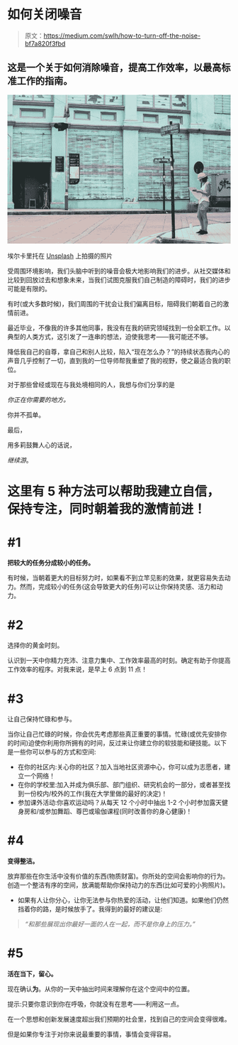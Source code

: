 # 如何关闭噪音

> 原文：<https://medium.com/swlh/how-to-turn-off-the-noise-bf7a820f3fbd>

## 这是一个关于如何消除噪音，提高工作效率，以最高标准工作的指南。

![](img/5d2ab3e0ab29c1394d9be2c9c2e5253b.png)

埃尔卡里托在 [Unsplash](https://unsplash.com/?utm_source=medium&utm_medium=referral) 上拍摄的照片

受周围环境影响，我们头脑中听到的噪音会极大地影响我们的进步。从社交媒体和比较到回放过去和想象未来，当我们试图克服我们自己制造的障碍时，我们的进步可能是有限的。

有时(或大多数时候)，我们周围的干扰会让我们偏离目标，阻碍我们朝着自己的激情前进。

最近毕业，不像我的许多其他同事，我没有在我的研究领域找到一份全职工作。以典型的人类方式，这引发了一连串的想法，迫使我思考——我可能还不够。

降低我自己的自尊，拿自己和别人比较，陷入“现在怎么办？”的持续状态我内心的声音几乎控制了一切，直到我的一位导师帮我重塑了我的视野，使之最适合我的职位。

对于那些曾经或现在与我处境相同的人，我想与你们分享的是

*你正在你需要的地方。*

你并不孤单。

最后，

用多莉鼓舞人心的话说，

*继续游*。

# 这里有 5 种方法可以帮助我建立自信，保持专注，同时朝着我的激情前进！

# #1

**把较大的任务分成较小的任务。**

有时候，当朝着更大的目标努力时，如果看不到立竿见影的效果，就更容易失去动力。然而，完成较小的任务(这会导致更大的任务)可以让你保持灵感、活力和动力。

# #2

选择你的黄金时刻。

认识到一天中你精力充沛、注意力集中、工作效率最高的时刻。确定有助于你提高工作效率的程序。对我来说，是早上 6 点到 11 点！

# #3

让自己保持忙碌和参与。

当你让自己忙碌的时候，你会优先考虑那些真正重要的事情。忙碌(或优先安排你的时间)迫使你利用你所拥有的时间，反过来让你建立你的软技能和硬技能。以下是一些你可以参与的方式和空间:

*   在你的社区内:关心你的社区？加入当地社区资源中心，你可以成为志愿者，建立一个网络！
*   在你的学校里:加入并成为俱乐部、部门组织、研究机会的一部分，或者甚至找到一份校内/校外的工作(我在大学里做的最好的决定)！
*   参加课外活动:你喜欢运动吗？从每天 12 个小时中抽出 1-2 个小时参加露天健身房和/或参加舞蹈、尊巴或瑜伽课程(同时改善你的身心健康)！

# #4

**变得整洁。**

放弃那些在你生活中没有价值的东西(物质财富)。你所处的空间会影响你的行为。创造一个整洁有序的空间，放满能帮助你保持动力的东西(比如可爱的小狗照片)。

*   如果有人让你分心，让你无法参与你热爱的活动，让他们知道。如果他们仍然挡着你的路，是时候放手了。我得到的最好的建议是:

> *“和那些展现出你最好一面的人在一起，而不是你身上的压力。”*

# #5

**活在当下，留心。**

现在确认**为**。从你的一天中抽出时间来理解你在这个空间中的位置。

提示:只要你意识到你在呼吸，你就没有在思考——利用这一点。

在一个思想和创新发展速度超出我们预期的社会里，找到自己的空间会变得很难。

但是如果你专注于对你来说最重要的事情，事情会变得容易。